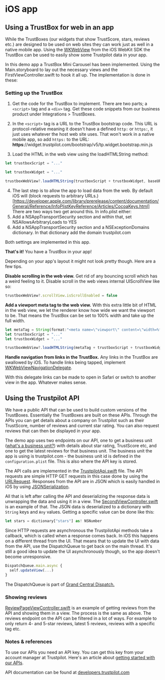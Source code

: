 # iOS app

## Using a TrustBox for web in an app

While the TrustBoxes (our widgets that show TrustScore, stars, reviews etc.) are designed to be used on web sites they can work just as well in a native mobile app. Using the [WKWebView](https://developer.apple.com/reference/webkit/wkwebview) from the iOS WebKit SDK the TrustBox can be used to easily show some Trustpilot data in your app.

In this demo app a TrustBox Mini Carousel has been implemented. Using the Main.storyboard to lay out the necessary views and the FirstViewController.swift to hook it all up. The implementation is done in these:

### Setting up the TrustBox

1. Get the code for the TrustBox to implement. There are two parts; a `<script>` tag and a `<div>` tag. Get these code snippets from our business product under Integrations > TrustBoxes.

2. In the `<script>` tag is a URL to the TrustBox bootstrap code. This URL is protocol-relative meaning it doesn't have a defined `http:` or `https:`, it just uses whatever the host web site uses. That won't work in a native mobile app, so add `https:` to the URL: **https**://widget.trustpilot.com/bootstrap/v5/tp.widget.bootstrap.min.js

3. Load the HTML in the web view using the loadHTMLString method:

  ```js
  let trustboxScript = "..."

  let trustboxWidget = "..."

  trustboxWebView?.loadHTMLString(trustboxScript + trustboxWidget, baseURL: nil)
  ```

4. The last step is to allow the app to load data from the web. By default iOS will (block requests to arbitrary URLs.)[https://developer.apple.com/library/prerelease/content/documentation/General/Reference/InfoPlistKeyReference/Articles/CocoaKeys.html] There are two ways two get around this. In info.plist either:
  1. Add a NSAppTransportSecurity section and within that, set NSAllowsArbitraryLoads to YES
  2. Add a NSAppTransportSecurity section and a NSExceptionDomains dictionary. In that dictionary add the domain trustpilot.com

  Both settings are implemented in this app.

**That's it!** You have a TrustBox in your app!

Depending on your app's layout it might not look pretty though. Here are a few tips.

**Disable scrolling in the web view.**
Get rid of any bouncing scroll which has a weird feeling to it. Disable scroll in the web views internal UIScrollView like so:

```js
trustboxWebView?.scrollView.isScrollEnabled = false
```


**Add a viewport meta tag to the web view.** With this extra little bit of HTML in the web view, we let the renderer know how wide we want the viewport to be. That means the TrustBox can be set to 100% width and take up the full width.

```js
let metaTag = String(format:"<meta name=\"viewport\" content=\"width=%f, shrink-to-fit=YES\">", (trustboxWebView?.frame.width)!)
let trustboxScript = "..."
let trustboxWidget = "..."

trustboxWebView?.loadHTMLString(metaTag + trustboxScript + trustboxWidget, baseURL: nil)
```

**Handle navigation from links in the TrustBox.** Any links in the TrustBox are swallowed by iOS. To handle links being tapped, implement [WKWebViewNavigationDelegate](https://developer.apple.com/reference/webkit/wknavigationdelegate).

With this delegate links can be made to open in Safari or switch to another view in the app. Whatever makes sense.


## Using the Trustpilot API

We have a public API that can be used to build custom versions of the TrustBoxes. Essentially the TrustBoxes are built on these APIs. Through the APIs you can get details about a company on Trustpilot such as their TrustScore, number of reviews and current star rating. You can also request reviews that can then be displayed in your app.

The demo app uses two endpoints on our API, one to get a business unit ([what's a business unit?](https://developers.trustpilot.com/#BusinessUnit)) with details about star rating, TrustScore etc, and one to get the latest reviews for that business unit. The business unit the app is using is trustpilot.com - the business unit id is defined in the `configuration.plist` file. This is also where the API key is stored.

The API calls are implemented in the [TrustpilotApi.swift](TrustBoxInNativeApp/TrustpilotApi.swift) file. The API requests are simple HTTP GET requests in this case done by using the [URLRequest](https://developer.apple.com/reference/foundation/urlrequest). Responses from the API are in JSON which is easily handled in iOS by using [JSONSerialization](https://developer.apple.com/reference/foundation/jsonserialization).

All that is left after calling the API and deserializing the response data is unwrapping the data and using it in a view. The [SecondViewController.swift](TrustBoxInNativeApp/SecondViewController.swift) is an example of that. The JSON data is deserialized to a dictionary with `String` keys and `Any` values. Getting a specific value can be done like this:

```js
let stars = dictionary["stars"] as! NSNumber
```

Since HTTP requests are asynchronous the TrustpilotApi methods take a callback, which is called when a response comes back. In iOS this happens on a different thread from the UI. That means that to update the UI with data from the API, use the DispatchQueue to get back on the main thread. It's still a good idea to update the UI asynchronously though, so the app doesn't become unresponsive.

```js
DispatchQueue.main.async {
  self.updateView(...)
}
```

The DispatchQueue is part of [Grand Central Dispatch.](https://developer.apple.com/reference/dispatch)


### Showing reviews

[ReviewPageViewController.swift](TrustBoxInNativeApp/RReviewPageViewController.swift) is an example of getting reviews from the API and showing them in a view. The process is the same as above. The reviews endpoint on the API can be filtered in a lot of ways. For example to only return 4- and 5-star reviews, latest 5 reviews, reviews with a specific tag etc.


### Notes & references

To use our APIs you need an API key. You can get this key from your account manager at Trustpilot. Here's an article about [getting started with our APIs](https://support.trustpilot.com/hc/articles/207309867).

API documentation can be found at [developers.trustpilot.com](https://developers.trustpilot.com/)
